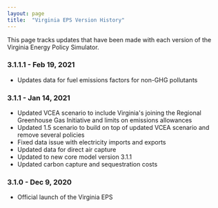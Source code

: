 ```yaml
---
layout: page
title:	"Virginia EPS Version History"
---
```

This page tracks updates that have been made with each version of the Virginia Energy Policy Simulator.


### **3.1.1.1 - Feb 19, 2021**

* Updates data for fuel emissions factors for non-GHG pollutants


### **3.1.1 - Jan 14, 2021**

* Updated VCEA scenario to include Virginia's joining the Regional Greenhouse Gas Initiative and limits on emissions allowances
* Updated 1.5 scenario to build on top of updated VCEA scenario and remove several policies
* Fixed data issue with electricity imports and exports
* Updated data for direct air capture
* Updated to new core model version 3.1.1
* Updated carbon capture and sequestration costs


### **3.1.0 - Dec 9, 2020**

* Official launch of the Virginia EPS